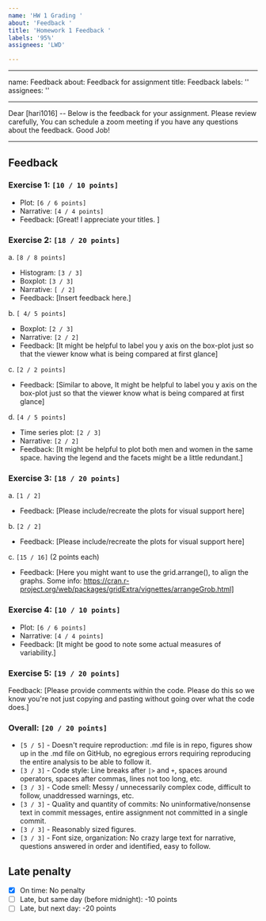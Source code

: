 ```yaml
---
name: 'HW 1 Grading '
about: 'Feedback '
title: 'Homework 1 Feedback '
labels: '95%'
assignees: 'LWD'

---
```


---
name: Feedback
about: Feedback for assignment
title: Feedback
labels: ''
assignees: ''

---

Dear [hari1016] -- Below is the feedback for your assignment. Please review carefully, You can schedule a zoom meeting if you have any questions about the feedback. Good Job!

---

## Feedback

### Exercise 1: `[10 / 10 points]`

- Plot: `[6 / 6 points]`
- Narrative: `[4 / 4 points]`
- Feedback: [Great! I appreciate your titles. ]

### Exercise 2: `[18 / 20 points]`

a. `[8 / 8 points]`

  - Histogram: `[3 / 3]`
  - Boxplot: `[3 / 3]`
  - Narrative: `[ / 2]`
  - Feedback: [Insert feedback here.]

b. `[ 4/ 5 points]`

  - Boxplot: `[2 / 3]`
  - Narrative: `[2 / 2]`
  - Feedback: [It might be helpful to label you y axis on the box-plot just so that the viewer know what is being compared at first glance]

c. `[2 / 2 points]`

  - Feedback: [Similar to above, It might be helpful to label you y axis on the box-plot just so that the viewer know what is being compared at first glance]

d. `[4 / 5 points]`

  - Time series plot: `[2 / 3]`
  - Narrative: `[2 / 2]`
  - Feedback: [It might be helpful to plot both men and women in the same space. having the legend and the facets might be a little redundant.]

### Exercise 3: `[18 / 20 points]`

a. `[1 / 2]`
  - Feedback: [Please include/recreate the plots for visual support here]

b. `[2 / 2]`
  - Feedback: [Please include/recreate the plots for visual support here]

c. `[15 / 16]` (2 points each)
  - Feedback: [Here you might want to use the grid.arrange(), to align the graphs. Some info: https://cran.r-project.org/web/packages/gridExtra/vignettes/arrangeGrob.html]
  
### Exercise 4: `[10 / 10 points]`

- Plot: `[6 / 6 points]`
- Narrative: `[4 / 4 points]`
- Feedback: [It might be good to note some actual measures of variability.]

### Exercise 5: `[19 / 20 points]`

Feedback: [Please provide comments within the code. Please do this so we know you're not just copying and pasting without going over what the code does.]

### Overall: `[20 / 20 points]`

- `[5 / 5]` - Doesn't require reproduction: .md file is in repo, figures show up in the .md file on GitHub, no egregious errors requiring reproducing the entire analysis to be able to follow it.
- `[3 / 3]` - Code style: Line breaks after `|>` and `+`, spaces around operators, spaces after commas, lines not too long, etc.
- `[3 / 3]` - Code smell: Messy / unnecessarily complex code, difficult to follow, unaddressed warnings, etc.
- `[3 / 3]` - Quality and quantity of commits: No uninformative/nonsense text in commit messages, entire assignment not committed in a single commit.
- `[3 / 3]` - Reasonably sized figures.
- `[3 / 3]` - Font size, organization: No crazy large text for narrative, questions answered in order and identified, easy to follow.

## Late penalty

- [X] On time: No penalty
- [ ] Late, but same day (before midnight): -10 points
- [ ] Late, but next day: -20 points
